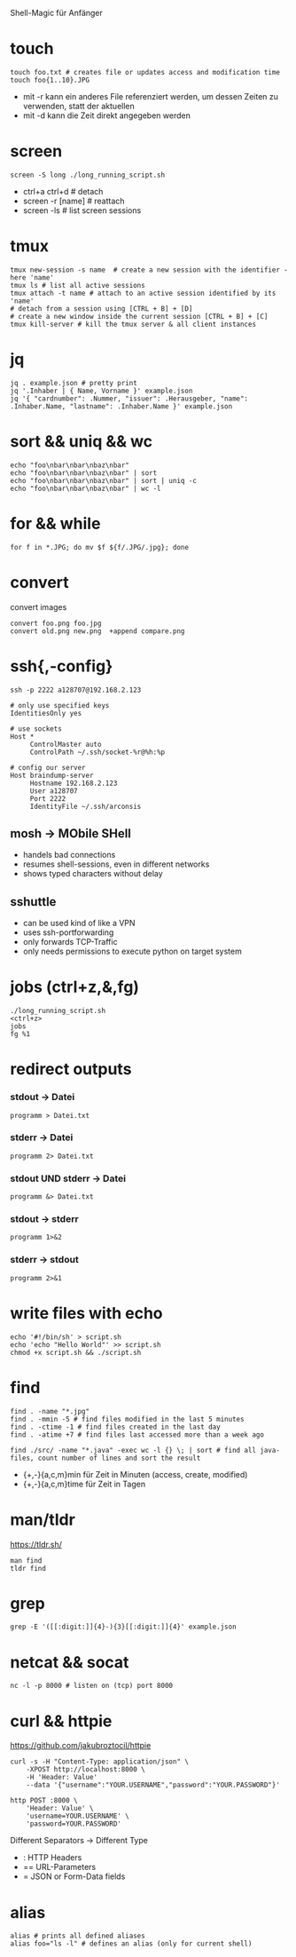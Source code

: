Shell-Magic für Anfänger

# touch
```shell
touch foo.txt # creates file or updates access and modification time
touch foo{1..10}.JPG
```
- mit -r kann ein anderes File referenziert werden, um dessen Zeiten zu verwenden, statt der aktuellen
- mit -d kann die Zeit direkt angegeben werden

# screen
```shell
screen -S long ./long_running_script.sh
```
- ctrl+a ctrl+d # detach
- screen -r [name] # reattach
- screen -ls # list screen sessions

# tmux
```shell
tmux new-session -s name  # create a new session with the identifier - here 'name'
tmux ls # list all active sessions
tmux attach -t name # attach to an active session identified by its 'name'
# detach from a session using [CTRL + B] + [D]
# create a new window inside the current session [CTRL + B] + [C]
tmux kill-server # kill the tmux server & all client instances
```

# jq
```shell
jq . example.json # pretty print
jq '.Inhaber | { Name, Vorname }' example.json
jq '{ "cardnumber": .Nummer, "issuer": .Herausgeber, "name": .Inhaber.Name, "lastname": .Inhaber.Name }' example.json
```

# sort && uniq && wc
```shell
echo "foo\nbar\nbar\nbaz\nbar"
echo "foo\nbar\nbar\nbaz\nbar" | sort
echo "foo\nbar\nbar\nbaz\nbar" | sort | uniq -c
echo "foo\nbar\nbar\nbaz\nbar" | wc -l
```

# for && while
```shell
for f in *.JPG; do mv $f ${f/.JPG/.jpg}; done
```

# convert
convert images

```shell
convert foo.png foo.jpg
convert old.png new.png  +append compare.png
```

# ssh{,-config}
```shell
ssh -p 2222 a128707@192.168.2.123
```

```shell
# only use specified keys
IdentitiesOnly yes

# use sockets
Host *
     ControlMaster auto
     ControlPath ~/.ssh/socket-%r@%h:%p

# config our server
Host braindump-server
     Hostname 192.168.2.123
     User a128707
     Port 2222
     IdentityFile ~/.ssh/arconsis
```

## mosh -> MObile SHell
- handels bad connections
- resumes shell-sessions, even in different networks
- shows typed characters without delay

## sshuttle
- can be used kind of like a VPN
- uses ssh-portforwarding
- only forwards TCP-Traffic
- only needs permissions to execute python on target system


# jobs (ctrl+z,&,fg)
```shell
./long_running_script.sh
<ctrl+z>
jobs
fg %1
```

# redirect outputs
### stdout -> Datei
```shell
programm > Datei.txt
```
### stderr -> Datei
```shell
programm 2> Datei.txt
```
### stdout UND stderr -> Datei
```shell
programm &> Datei.txt
```
### stdout -> stderr
```shell
programm 1>&2
```
### stderr -> stdout
```shell
programm 2>&1
```

# write files with echo
```shell
echo '#!/bin/sh' > script.sh
echo 'echo "Hello World"' >> script.sh
chmod +x script.sh && ./script.sh
```

# find
```shell
find . -name "*.jpg"
find . -mmin -5 # find files modified in the last 5 minutes
find . -ctime -1 # find files created in the last day
find . -atime +7 # find files last accessed more than a week ago

find ./src/ -name "*.java" -exec wc -l {} \; | sort # find all java-files, count number of lines and sort the result
```
- {+,-}{a,c,m}min für Zeit in Minuten (access, create, modified)
- {+,-}{a,c,m}time für Zeit in Tagen

# man/tldr
https://tldr.sh/

```shell
man find
tldr find
```

# grep
```shell
grep -E '([[:digit:]]{4}-){3}[[:digit:]]{4}' example.json
```

# netcat && socat
```shell
nc -l -p 8000 # listen on (tcp) port 8000
```

# curl && httpie
https://github.com/jakubroztocil/httpie

```shell
curl -s -H "Content-Type: application/json" \
	-XPOST http://localhost:8000 \
	-H 'Header: Value'
	--data '{"username":"YOUR.USERNAME","password":"YOUR.PASSWORD"}'

http POST :8000 \
	'Header: Value' \
	'username=YOUR.USERNAME' \
	'password=YOUR.PASSWORD'
```
Different Separators -> Different Type
- : HTTP Headers
- == URL-Parameters
- = JSON or Form-Data fields

# alias
```shell
alias # prints all defined aliases
alias foo="ls -l" # defines an alias (only for current shell)
```